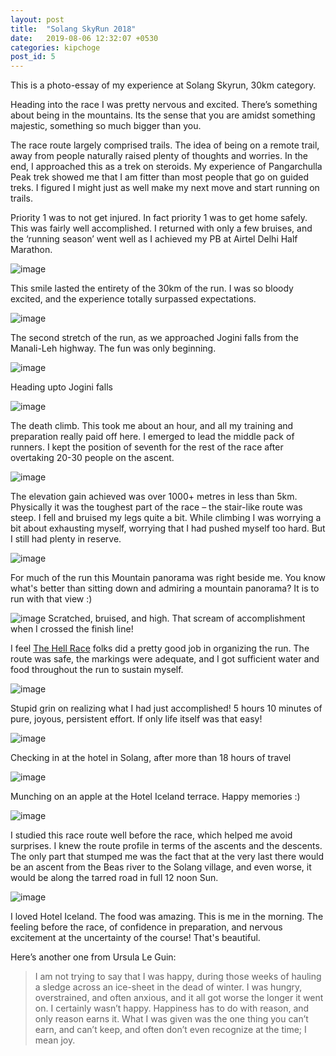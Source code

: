 ```yaml
---
layout: post
title:  "Solang SkyRun 2018"
date:   2019-08-06 12:32:07 +0530
categories: kipchoge
post_id: 5
---
```


This is a photo-essay of my experience at Solang Skyrun, 30km category.  

Heading into the race I was pretty nervous and excited. There’s something about being in the mountains. Its the sense that you are amidst something majestic, something so much bigger than you.  

The race route largely comprised trails. The idea of being on a remote trail, away from people naturally raised plenty of thoughts and worries. In the end, I approached this as a trek on steroids. My experience of Pangarchulla Peak trek showed me that I am fitter than most people that go on guided treks. I figured I might just as well make my next move and start running on trails.  

Priority 1 was to not get injured. In fact priority 1 was to get home safely. This was fairly well accomplished. I returned with only a few bruises, and the ‘running season’ went well as I achieved my PB at Airtel Delhi Half Marathon.  

![image](/assets/images/solang/start-of-run.jpg)

This smile lasted the entirety of the 30km of the run. I was so bloody excited, and the experience totally surpassed expectations.  

![image](/assets/images/solang/climbing-to-jogini.jpg)

The second stretch of the run, as we approached Jogini falls from the Manali-Leh highway. The fun was only beginning.  

![image](/assets/images/solang/jogini.jpg)

Heading upto Jogini falls

![image](/assets/images/solang/looking-up-death-climb.jpg)

The death climb. This took me about an hour, and all my training and preparation really paid off here. I emerged to lead the middle pack of runners. I kept the position of seventh for the rest of the race after overtaking 20-30 people on the ascent.  

![image](/assets/images/solang/lush-green.jpg)

The elevation gain achieved was over 1000+ metres in less than 5km. Physically it was the toughest part of the race – the stair-like route was steep. I fell and bruised my legs quite a bit. While climbing I was worrying a bit about exhausting myself, worrying that I had pushed myself too hard. But I still had plenty in reserve.

![image](/assets/images/solang/mountain-view.jpg)

For much of the run this Mountain panorama was right beside me. You know what's better than sitting down and admiring a mountain panorama? It is to run with that view :)

![image](/assets/images/solang/crossing-line.jpg)
Scratched, bruised, and high. That scream of accomplishment when I crossed the finish line!  

I feel [The Hell Race](https://www.thehellrace.com/trail-race/solang-skyultra/) folks did a pretty good job in organizing the run. The route was safe, the markings were adequate, and I got sufficient water and food throughout the run to sustain myself.

![image](/assets/images/solang/post-run-grin-hotel-iceland.jpg)

Stupid grin on realizing what I had just accomplished! 5 hours 10 minutes of pure, joyous, persistent effort. If only life itself was that easy!  

![image](/assets/images/solang/checking-in.jpg)

Checking in at the hotel in Solang, after more than 18 hours of travel

![image](/assets/images/solang/pre-race-munching.jpg)

Munching on an apple at the Hotel Iceland terrace. Happy memories :)

![image](/assets/images/solang/race-route.jpg)

I studied this race route well before the race, which helped me avoid surprises. I knew the route profile in terms of the ascents and the descents. The only part that stumped me was the fact that at the very last there would be an ascent from the Beas river to the Solang village, and even worse, it would be along the tarred road in full 12 noon Sun.

![image](/assets/images/solang/morning-post-black-coffee-at-hotel-iceland.jpg)

I loved Hotel Iceland. The food was amazing. This is me in the morning. The feeling before the race, of confidence in preparation, and nervous excitement at the uncertainty of the course! That's beautiful.


Here’s another one from Ursula Le Guin:  

> I am not trying to say that I was happy, during those weeks of hauling a sledge across an ice-sheet in the dead of winter. I was hungry, overstrained, and often anxious, and it all got worse the longer it went on. I certainly wasn’t happy. Happiness has to do with reason, and only reason earns it. What I was given was the one thing you can’t earn, and can’t keep, and often don’t even recognize at the time; I mean joy.  
